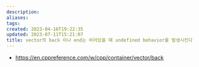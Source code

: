 ```yaml
---
description:
aliases: 
tags: 
created: 2023-04-16T19:22:35
updated: 2023-07-11T15:21:07
title: vector의 back 이나 end는 비어있을 때 undefined behavior를 발생시킨다
---
```

- https://en.cppreference.com/w/cpp/container/vector/back
